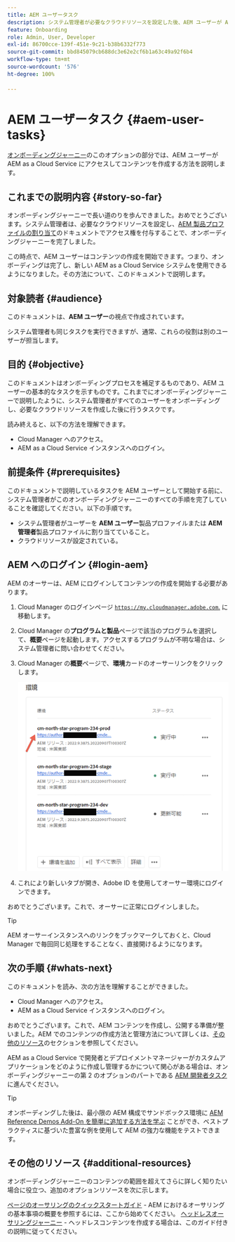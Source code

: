 ```yaml
---
title: AEM ユーザータスク
description: システム管理者が必要なクラウドリソースを設定した後、AEM ユーザーが AEM as a Cloud Service にアクセスしてコンテンツを作成する方法を説明します。
feature: Onboarding
role: Admin, User, Developer
exl-id: 86700cce-139f-451e-9c21-b38b6332f773
source-git-commit: bbd845079cb688dc3e62e2cf6b1a63c49a92f6b4
workflow-type: tm+mt
source-wordcount: '576'
ht-degree: 100%

---
```



# AEM ユーザータスク {#aem-user-tasks}

[オンボーディングジャーニー](overview.md)のこのオプションの部分では、AEM ユーザーが AEM as a Cloud Service にアクセスしてコンテンツを作成する方法を説明します。

## これまでの説明内容 {#story-so-far}

オンボーディングジャーニーで長い道のりを歩んできました。おめでとうございます。システム管理者は、必要なクラウドリソースを設定し、[AEM 製品プロファイルの割り当て](assign-profiles-aem.md)のドキュメントでアクセス権を付与することで、オンボーディングジャーニーを完了しました。

この時点で、AEM ユーザーはコンテンツの作成を開始できます。つまり、オンボーディングは完了し、新しい AEM as a Cloud Service システムを使用できるようになりました。その方法について、このドキュメントで説明します。

## 対象読者 {#audience}

このドキュメントは、**AEM ユーザー**&#x200B;の視点で作成されています。

システム管理者も同じタスクを実行できますが、通常、これらの役割は別のユーザーが担当します。

## 目的 {#objective}

このドキュメントはオンボーディングプロセスを補足するものであり、AEM ユーザーの基本的なタスクを示すものです。これまでにオンボーディングジャーニーで説明したように、システム管理者がすべてのユーザーをオンボーディングし、必要なクラウドリソースを作成した後に行うタスクです。

読み終えると、以下の方法を理解できます。

* Cloud Manager へのアクセス。
* AEM as a Cloud Service インスタンスへのログイン。

## 前提条件 {#prerequisites}

このドキュメントで説明しているタスクを AEM ユーザーとして開始する前に、システム管理者がこのオンボーディングジャーニーのすべての手順を完了していることを確認してください。以下の手順です。

* システム管理者がユーザーを **AEM ユーザー**&#x200B;製品プロファイルまたは **AEM 管理者**&#x200B;製品プロファイルに割り当てていること。
* クラウドリソースが設定されている。

## AEM へのログイン {#login-aem}

AEM のオーサーは、AEM にログインしてコンテンツの作成を開始する必要があります。

1. Cloud Manager のログインページ [`https://my.cloudmanager.adobe.com`.](https://my.cloudmanager.adobe.com/) に移動します。

1. Cloud Manager の&#x200B;**プログラムと製品**&#x200B;ページで該当のプログラムを選択して、**概要**&#x200B;ページを起動します。アクセスするプログラムが不明な場合は、システム管理者に問い合わせてください。

1. Cloud Manager の&#x200B;**概要**&#x200B;ページで、**環境**&#x200B;カードのオーサーリンクをクリックします。

   ![環境カード](/help/journey-onboarding/assets/author-environ.png)

1. これにより新しいタブが開き、Adobe ID を使用してオーサー環境にログインできます。

おめでとうございます。これで、オーサーに正常にログインしました。

>[!TIP]
>
>AEM オーサーインスタンスへのリンクをブックマークしておくと、Cloud Manager で毎回同じ処理をすることなく、直接開けるようになります。

## 次の手順 {#whats-next}

このドキュメントを読み、次の方法を理解することができました。

* Cloud Manager へのアクセス。
* AEM as a Cloud Service インスタンスへのログイン。

おめでとうございます。これで、AEM コンテンツを作成し、公開する準備が整いました。AEM でのコンテンツの作成方法と管理方法について詳しくは、[その他のリソース](#additional-resources)のセクションを参照してください。

AEM as a Cloud Service で開発者とデプロイメントマネージャーがカスタムアプリケーションをどのように作成し管理するかについて関心がある場合は、オンボーディングジャーニーの第 2 のオプションのパートである [AEM 開発者タスク](developers.md)に進んでください。

>[!TIP]
>
>オンボーディングした後は、最小限の AEM 構成でサンドボックス環境に [AEM Reference Demos Add-On を簡単に追加する方法を学ぶ](/help/journey-sites/demos-add-on/overview.md) ことができ、ベストプラクティスに基づいた豊富な例を使用して AEM の強力な機能をテストできます。

## その他のリソース {#additional-resources}

オンボーディングジャーニーのコンテンツの範囲を超えてさらに詳しく知りたい場合に役立つ、追加のオプションリソースを次に示します。

[ページのオーサリングのクイックスタートガイド](/help/sites-cloud/authoring/quick-start.md) - AEM におけるオーサリングの基本事項の概要を参照するには、ここから始めてください。
[ヘッドレスオーサリングジャーニー](/help/journey-headless/author/overview.md) - ヘッドレスコンテンツを作成する場合は、このガイド付きの説明に従ってください。
